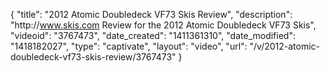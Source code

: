 {
    "title": "2012 Atomic Doubledeck VF73 Skis Review",
    "description": "http:\/\/www.skis.com Review for the 2012 Atomic Doubledeck VF73 Skis",
    "videoid": "3767473",
    "date_created": "1411361310",
    "date_modified": "1418182027",
    "type": "captivate",
    "layout": "video",
    "url": "\/v\/2012-atomic-doubledeck-vf73-skis-review\/3767473"
}